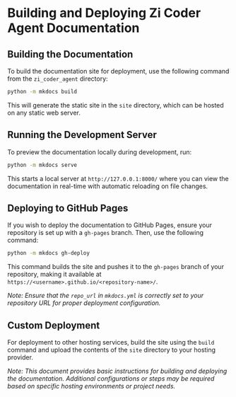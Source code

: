# Building and Deploying Zi Coder Agent Documentation

## Building the Documentation
To build the documentation site for deployment, use the following command from the `zi_coder_agent` directory:

```bash
python -m mkdocs build
```

This will generate the static site in the `site` directory, which can be hosted on any static web server.

## Running the Development Server
To preview the documentation locally during development, run:

```bash
python -m mkdocs serve
```

This starts a local server at `http://127.0.0.1:8000/` where you can view the documentation in real-time with automatic reloading on file changes.

## Deploying to GitHub Pages
If you wish to deploy the documentation to GitHub Pages, ensure your repository is set up with a `gh-pages` branch. Then, use the following command:

```bash
python -m mkdocs gh-deploy
```

This command builds the site and pushes it to the `gh-pages` branch of your repository, making it available at `https://<username>.github.io/<repository-name>/`.

*Note: Ensure that the `repo_url` in `mkdocs.yml` is correctly set to your repository URL for proper deployment configuration.*

## Custom Deployment
For deployment to other hosting services, build the site using the `build` command and upload the contents of the `site` directory to your hosting provider.

*Note: This document provides basic instructions for building and deploying the documentation. Additional configurations or steps may be required based on specific hosting environments or project needs.*
